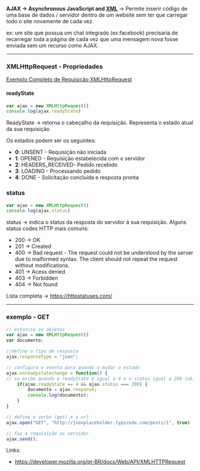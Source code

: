 
**AJAX -> Asynchronous JavaScript and [XML](XML.md)** -> Permite inserir código de uma base de dados / servidor dentro de um website sem ter que carregar todo o site novamente de cada vez.

ex: um site que possua um chat integrado (ex:facebook) precisaria de recarregar toda a página de cada vez que uma mensagem nova fosse enviada sem um recurso como AJAX.

---

### XMLHttpRequest - Propriedades

[Exemplo Completo de Requisição XMLHttpRequest](Requisicao_XMLHttpRequest.md)

#### readyState
```Javascript
var ajax = new XMLHttpRequest()
console.log(ajax.readyState)
```

ReadyState -> retorna o cabeçalho da requisição. Representa o estado atual da sua requisição

Os estados podem ser os seguintes:
- **0**: UNSENT - Requisição não iniciada
- **1**:  OPENED - Requisição estabelecida com o servidor
- **2**: HEADERS_RECEIVED-  Pedido recebido
- **3**: LOADING - Processando pedido
- **4**: DONE - Solicitação concluída e resposta pronta

### status
```Javascript
var ajax = new XMLHttpRequest()
console.log(ajax.status)
```
status -> indica o status da resposta do servidor à sua requisição.
Alguns status codes HTTP mais comuns:
- 200 -> OK
- 201 -> Created
- 400 -> Bad request - The request could not be understood by the server due to malformed syntax. The client should not repeat the request without modifications.
- 401 -> Acess denied
- 403 -> Forbidden
- 404 -> Not found

Lista completa -> https://httpstatuses.com/

---
### exemplo - GET
```javascript
// estancia os objetos
var ajax = new XMLHttpRequest()
var documento;

//define o tipo de resposta
ajax.responseType = "json";

// configura o evento para quando o mudar o estado
ajax.onreadystatechange = function() {
// so exibe quando o readyState é igual a 4 e o status igual a 200 (ok)
	if(ajax.readyState == 4 && ajax.status === 200) {
		documento = ajax.response;
		console.log(documento);
	}
}

// define o verbo (get) e o url
ajax.open("GET", "http://jsonplaceholder.typicode.com/posts/1", true)

// faz a requisição ao servidor
ajax.send();
```


Links:
- https://developer.mozilla.org/pt-BR/docs/Web/API/XMLHTTPRequest